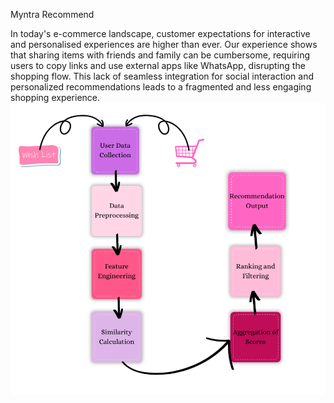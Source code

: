 Myntra Recommend

In today's e-commerce landscape, customer expectations for interactive and personalised experiences are higher than ever. Our experience shows that sharing items with friends and family can be cumbersome, requiring users to copy links and use external apps like WhatsApp, disrupting the shopping flow. This lack of seamless integration for social interaction and personalized recommendations leads to a fragmented and less engaging shopping experience.
![image](recommender.png)
